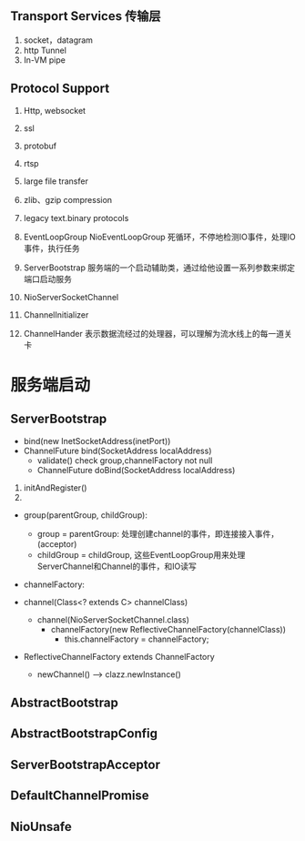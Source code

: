 ## Transport Services   传输层
1. socket，datagram
2. http Tunnel
3. In-VM pipe

## Protocol Support
1. Http, websocket
2. ssl
3. protobuf
4. rtsp
5. large file transfer
6. zlib、gzip compression 
7. legacy text.binary protocols 



8. EventLoopGroup NioEventLoopGroup 死循环，不停地检测IO事件，处理IO事件，执行任务
9. ServerBootstrap  服务端的一个启动辅助类，通过给他设置一系列参数来绑定端口启动服务
10. NioServerSocketChannel
11. ChannelInitializer
12. ChannelHander  表示数据流经过的处理器，可以理解为流水线上的每一道关卡


# 服务端启动

## ServerBootstrap

- bind(new InetSocketAddress(inetPort))
- ChannelFuture bind(SocketAddress localAddress)
  - validate() check group,channelFactory not null
  - ChannelFuture doBind(SocketAddress localAddress)

1. initAndRegister()
2. 





- group(parentGroup, childGroup):
  - group = parentGroup: 处理创建channel的事件，即连接接入事件，(acceptor)
  - childGroup = childGroup, 
    这些EventLoopGroup用来处理ServerChannel和Channel的事件，和IO读写

- channelFactory: 
- channel(Class<? extends C> channelClass)
  - channel(NioServerSocketChannel.class)
    - channelFactory(new ReflectiveChannelFactory(channelClass))
      - this.channelFactory = channelFactory;

- ReflectiveChannelFactory extends ChannelFactory
  - newChannel() --> clazz.newInstance()

## AbstractBootstrap

## AbstractBootstrapConfig

## ServerBootstrapAcceptor

## DefaultChannelPromise

## NioUnsafe
















